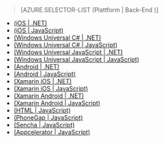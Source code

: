 ﻿> [AZURE.SELECTOR-LIST (Plattform | Back-End )]
- [(iOS | .NET)](/de-de/documentation/articles/mobile-services-dotnet-backend-ios-get-started/)
- [(iOS | JavaScript)](/de-de/documentation/articles/mobile-services-ios-get-started/)
- [(Windows Universal C# | .NET)](/de-de/documentation/articles/mobile-services-dotnet-backend-windows-store-dotnet-get-started/)
- [(Windows Universal C# | JavaScript)](/de-de/documentation/articles/mobile-services-javascript-backend-windows-store-dotnet-get-started/)
- [(Windows Universal JavaScript | .NET)](/de-de/documentation/articles/mobile-services-dotnet-backend-windows-store-javascript-get-started/)
- [(Windows Universal JavaScript | JavaScript)](/de-de/documentation/articles/mobile-services-javascript-backend-windows-store-javascript-get-started/)
- [(Android | .NET)](/de-de/documentation/articles/mobile-services-dotnet-backend-android-get-started/)
- [(Android | JavaScript)](/de-de/documentation/articles/mobile-services-android-get-started/)
- [(Xamarin iOS | .NET)](/de-de/documentation/articles/mobile-services-dotnet-backend-xamarin-ios-get-started/)
- [(Xamarin iOS | JavaScript)](/de-de/documentation/articles/partner-xamarin-mobile-services-ios-get-started/)
- [(Xamarin Android | .NET)](/de-de/documentation/articles/mobile-services-dotnet-backend-xamarin-android-get-started/)
- [(Xamarin Android | JavaScript)](/de-de/documentation/articles/partner-xamarin-mobile-services-android-get-started/)
- [(HTML | JavaScript)](/de-de/documentation/articles/mobile-services-html-get-started/)
- [(PhoneGap | JavaScript)](/de-de/documentation/articles/mobile-services-javascript-backend-phonegap-get-started/)
- [(Sencha | JavaScript)](/de-de/documentation/articles/partner-sencha-mobile-services-get-started/)
- [(Appcelerator | JavaScript)](/de-de/documentation/articles/partner-appcelerator-mobile-services-javascript-backend-appcelerator-get-started/)

<!--HONumber=35_1-->
